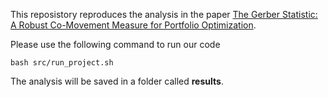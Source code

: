This reposistory reproduces the analysis in the paper [The Gerber Statistic: A Robust Co-Movement Measure for Portfolio Optimization](https://privpapers.ssrn.com/sol3/papers.cfm?abstract_id=3880054).

Please use the following command to run our code

```
bash src/run_project.sh
```
The analysis will be saved in a folder called **results**.